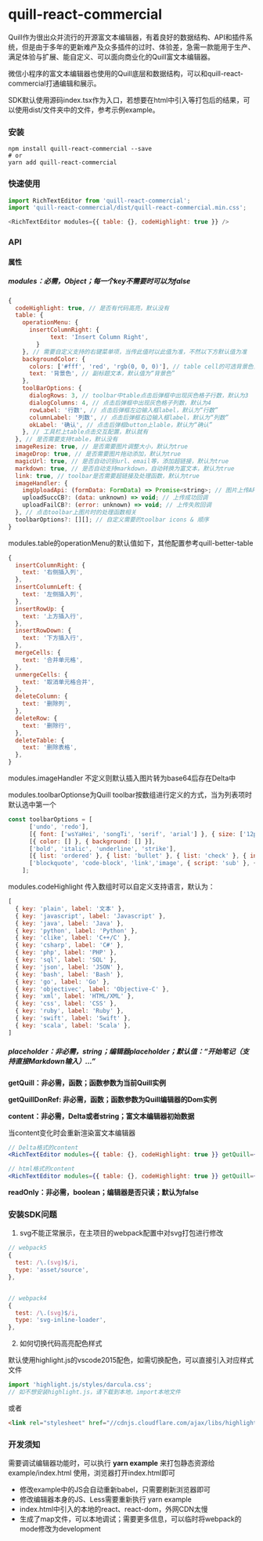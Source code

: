 # quill-react-commercial



Quill作为很出众并流行的开源富文本编辑器，有着良好的数据结构、API和插件系统，但是由于多年的更新难产及众多插件的过时、体验差，急需一款能用于生产、满足体验与扩展、能自定义、可以面向商业化的Quill富文本编辑器。

微信小程序的富文本编辑器也使用的Quill底层和数据结构，可以和quill-react-commercial打通编辑和展示。

SDK默认使用源码index.tsx作为入口，若想要在html中引入等打包后的结果，可以使用dist/文件夹中的文件，参考示例example。

### 安装

```shell
npm install quill-react-commercial --save
# or
yarn add quill-react-commercial
```

### 快速使用
```javascript
import RichTextEditor from 'quill-react-commercial';
import 'quill-react-commercial/dist/quill-react-commercial.min.css';

<RichTextEditor modules={{ table: {}, codeHighlight: true }} />
```



### API

#### 属性
##### modules：必需，Object；每一个key不需要时可以为false

```js
{
  codeHighlight: true, // 是否有代码高亮，默认没有
  table: {
    operationMenu: {
      insertColumnRight: {
    		text: 'Insert Column Right',
  		}
    }, // 需要自定义支持的右键菜单项，当传此值时以此值为准，不然以下方默认值为准
    backgroundColor: {
      colors: ['#fff', 'red', 'rgb(0, 0, 0)'], // table cell的可选背景色，默认为：['#fff', '#ECF3FC', '#999']
      text: '背景色', // 副标题文本，默认值为“背景色”
    },
    toolBarOptions: {
      dialogRows: 3, // toolbar中table点击后弹框中出现灰色格子行数，默认为3
      dialogColumns: 4, // 点击后弹框中出现灰色格子列数，默认为4
      rowLabel: '行数', // 点击后弹框左边输入框label，默认为“行数”
      columnLabel: '列数', // 点击后弹框右边输入框label，默认为“列数”
      okLabel: '确认', // 点击后弹框button上lable，默认为“确认”
    }, // 工具栏上table点击交互配置，默认就有
  }, // 是否需要支持table，默认没有
  imageResize: true, // 是否需要图片调整大小，默认为true
  imageDrop: true, // 是否需要图片拖动添加，默认为true
  magicUrl: true, // 是否自动识别url、email等，添加超链接，默认为true
  markdown: true, // 是否自动支持markdown，自动转换为富文本，默认为true
  link: true, // toolbar是否需要超链接及处理函数，默认为true
  imageHandler: {
    imgUploadApi: (formData: FormData) => Promise<string>; // 图片上传API，API返回的应该是结果为URL的Promise
    uploadSuccCB?: (data: unknown) => void; // 上传成功回调
    uploadFailCB?: (error: unknown) => void; // 上传失败回调
  }, // 点击toolbar上图片时的处理函数相关
  toolbarOptions?: [][]; // 自定义需要的toolbar icons & 顺序
}
```

modules.table的operationMenu的默认值如下，其他配置参考quill-better-table

```js
{
  insertColumnRight: {
    text: '右侧插入列',
  },
  insertColumnLeft: {
    text: '左侧插入列',
  },
  insertRowUp: {
    text: '上方插入行',
  },
  insertRowDown: {
    text: '下方插入行',
  },
  mergeCells: {
    text: '合并单元格',
  },
  unmergeCells: {
    text: '取消单元格合并',
  },
  deleteColumn: {
    text: '删除列',
  },
  deleteRow: {
    text: '删除行',
  },
  deleteTable: {
    text: '删除表格',
  },
}
```

modules.imageHandler 不定义则默认插入图片转为base64后存在Delta中



modules.toolbarOptionse为Quill toolbar按数组进行定义的方式，当为列表项时默认选中第一个

```javascript
const toolbarOptions = [
      ['undo', 'redo'],
      [{ font: ['wsYaHei', 'songTi', 'serif', 'arial'] }, { size: ['12px', '14px', '18px', '36px'] }],
      [{ color: [] }, { background: [] }],
      ['bold', 'italic', 'underline', 'strike'],
      [{ list: 'ordered' }, { list: 'bullet' }, { list: 'check' }, { indent: '-1' }, { indent: '+1' }, { align: [] }],
      ['blockquote', 'code-block', 'link','image', { script: 'sub' }, { script: 'super' }, 'table', 'clean'],
    ];
```

modules.codeHighlight 传入数组时可以自定义支持语言，默认为：

```javascript
[
  { key: 'plain', label: '文本' },
  { key: 'javascript', label: 'Javascript' },
  { key: 'java', label: 'Java' },
  { key: 'python', label: 'Python' },
  { key: 'clike', label: 'C++/C' },
  { key: 'csharp', label: 'C#' },
  { key: 'php', label: 'PHP' },
  { key: 'sql', label: 'SQL' },
  { key: 'json', label: 'JSON' },
  { key: 'bash', label: 'Bash' },
  { key: 'go', label: 'Go' },
  { key: 'objectivec', label: 'Objective-C' },
  { key: 'xml', label: 'HTML/XML' },
  { key: 'css', label: 'CSS' },
  { key: 'ruby', label: 'Ruby' },
  { key: 'swift', label: 'Swift' },
  { key: 'scala', label: 'Scala' },
]
```



##### placeholder：非必需，string；编辑器placeholder；默认值：“开始笔记（支持直接Markdown输入）...”



**getQuill：非必需，函数；函数参数为当前Quill实例**



**getQuillDonRef: 非必需，函数；函数参数为Quill编辑器的Dom实例**



**content：非必需，Delta或者string；富文本编辑器初始数据**

当content变化时会重新渲染富文本编辑器

```jsx
// Delta格式的content
<RichTextEditor modules={{ table: {}, codeHighlight: true }} getQuill={getQuill} content={JSON.parse("{\"ops\":[{\"insert\":\"Hello quill-react-commercial!\\n\"}]}")} />

// html格式的content
<RichTextEditor modules={{ table: {}, codeHighlight: true }} getQuill={getQuill} content={'<h1>Hello quill-react-commercial!</h1>'} />
```



**readOnly：非必需，boolean；编辑器是否只读；默认为false**


### 安装SDK问题

1. svg不能正常展示，在主项目的webpack配置中对svg打包进行修改
```javascript
// webpack5
{
  test: /\.(svg)$/i,
  type: 'asset/source',
},


// webpack4
{
  test: /\.(svg)$/i,
  type: 'svg-inline-loader',
},
```

2. 如何切换代码高亮配色样式

默认使用highlight.js的vscode2015配色，如需切换配色，可以直接引入对应样式文件
```javascript
import 'highlight.js/styles/darcula.css';
// 如不想安装highlight.js，请下载到本地，import本地文件
```
或者
```html
<link rel="stylesheet" href="//cdnjs.cloudflare.com/ajax/libs/highlight.js/10.1.2/styles/androidstudio.min.css">
```

### 开发须知

需要调试编辑器功能时，可以执行 **yarn example** 来打包静态资源给 example/index.html 使用，浏览器打开index.html即可

- 修改example中的JS会自动重新babel，只需要刷新浏览器即可
- 修改编辑器本身的JS、Less需要重新执行 yarn example
- index.html中引入的本地的react、react-dom，外网CDN太慢
- 生成了map文件，可以本地调试；需要更多信息，可以临时将webpack的mode修改为development